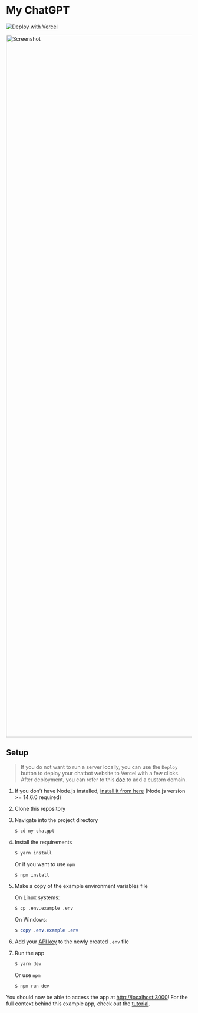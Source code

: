 # My ChatGPT 

[![Deploy with Vercel](https://vercel.com/button)](https://vercel.com/new/clone?repository-url=https%3A%2F%2Fgithub.com%2Flucifer1004%2Fmy-chatgpt&env=OPENAI_API_KEY&envDescription=You%20need%20to%20generate%20an%20OpenAI%20API%20key%20to%20use%20this%20project&envLink=https%3A%2F%2Fplatform.openai.com%2Faccount%2Fapi-keys&project-name=my-chatgpt&repository-name=my-chatgpt&skippable-integrations=1)

<img width="1906" alt="Screenshot" src="https://user-images.githubusercontent.com/13583761/222665780-802f8579-5958-47c2-b138-9ec2bf9c07ea.png">

## Setup

> If you do not want to run a server locally, you can use the `Deploy` button to deploy your chatbot website to Vercel with a few clicks. After deployment, you can refer to this [doc](https://vercel.com/docs/concepts/projects/domains/add-a-domain) to add a custom domain.

1. If you don’t have Node.js installed, [install it from here](https://nodejs.org/en/) (Node.js version >= 14.6.0 required)

2. Clone this repository

3. Navigate into the project directory

   ```bash
   $ cd my-chatgpt
   ```

4. Install the requirements

   ```bash
   $ yarn install
   ```
   
   Or if you want to use `npm`
   
   ```bash
   $ npm install
   ```

5. Make a copy of the example environment variables file

   On Linux systems: 
   ```bash
   $ cp .env.example .env
   ```
   On Windows:
   ```powershell
   $ copy .env.example .env
   ```
6. Add your [API key](https://beta.openai.com/account/api-keys) to the newly created `.env` file

7. Run the app

   ```bash
   $ yarn dev
   ```
   
   Or use `npm`
   
   ```bash
   $ npm run dev
   ```

You should now be able to access the app at [http://localhost:3000](http://localhost:3000)! For the full context behind this example app, check out the [tutorial](https://beta.openai.com/docs/quickstart).
